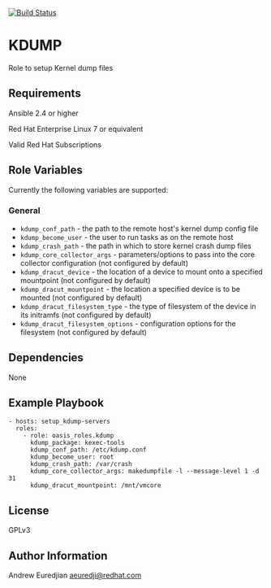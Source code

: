 [![Build Status](https://travis-ci.org/oasis-roles/kdump.svg?branch=master)](https://travis-ci.org/oasis-roles/kdump)

KDUMP
===========

Role to setup Kernel dump files

Requirements
------------

Ansible 2.4 or higher

Red Hat Enterprise Linux 7 or equivalent

Valid Red Hat Subscriptions

Role Variables
--------------

Currently the following variables are supported:

### General

* `kdump_conf_path` - the path to the remote host's kernel dump config file
* `kdump_become_user` - the user to run tasks as on the remote host
* `kdump_crash_path` - the path in which to store kernel crash dump files
* `kdump_core_collector_args` - parameters/options to pass into the core collector configuration (not configured by default)
* `kdump_dracut_device` - the location of a device to mount onto a specified mountpoint (not configured by default)
* `kdump_dracut_mountpoint` - the location a specified device is to be mounted (not configured by default)
* `kdump_dracut_filesystem_type` - the type of filesystem of the device in its initramfs (not configured by default)
* `kdump_dracut_filesystem_options` - configuration options for the filesystem (not configured by default)

Dependencies
------------

None

Example Playbook
----------------

```
- hosts: setup_kdump-servers
  roles:
    - role: oasis_roles.kdump
      kdump_package: kexec-tools
      kdump_conf_path: /etc/kdump.conf
      kdump_become_user: root
      kdump_crash_path: /var/crash
      kdump_core_collector_args: makedumpfile -l --message-level 1 -d 31
      kdump_dracut_mountpoint: /mnt/vmcore
```

License
-------

GPLv3

Author Information
------------------

Andrew Euredjian <aeuredji@redhat.com>
